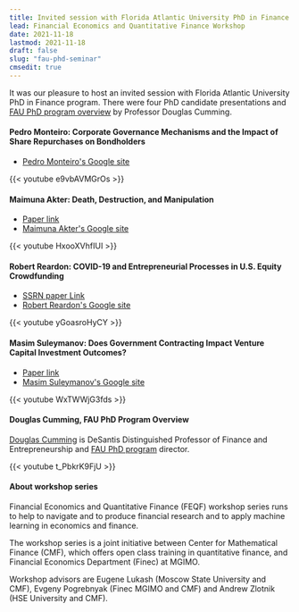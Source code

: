 ```yaml
---
title: Invited session with Florida Atlantic University PhD in Finance Program
lead: Financial Economics and Quantitative Finance Workshop
date: 2021-11-18
lastmod: 2021-11-18
draft: false
slug: "fau-phd-seminar"
cmsedit: true
---
```


It was our pleasure to host an invited session with Florida Atlantic University PhD in Finance program.
There were four PhD candidate presentations and [FAU PhD program overview][fau] by Professor Douglas Cumming.

#### Pedro Monteiro: Corporate Governance Mechanisms and the Impact of Share Repurchases on Bondholders

- [Pedro Monteiro's Google site](https://sites.google.com/view/pedromonteiro)

{{< youtube e9vbAVMGrOs >}}

#### Maimuna Akter: Death, Destruction, and Manipulation

- [Paper link](https://drive.google.com/file/d/1HVM8-0Ez_OPYpJU8uAj2NHfYE7i7mKx7/view?usp=sharing)
- [Maimuna Akter's Google site](https://sites.google.com/fau.edu/maimunaakter)

{{< youtube HxooXVhfIUI >}}

#### Robert Reardon: COVID-19 and Entrepreneurial Processes in U.S. Equity Crowdfunding

- [SSRN paper Link](https://papers.ssrn.com/sol3/papers.cfm?abstract_id=3934088)
- [Robert Reardon's Google site](https://sites.google.com/view/robertsreardon)

{{< youtube yGoasroHyCY >}}

#### Masim Suleymanov: Does Government Contracting Impact Venture Capital Investment Outcomes?

- [Paper link](https://drive.google.com/file/d/1_BKQ4w4CRnF9j8eFMkV071re-7NBbmUW/view)
- [Masim Suleymanov's Google site](https://sites.google.com/view/masimsuleymanov)

{{< youtube WxTWWjG3fds >}}

#### Douglas Cumming, FAU PhD Program Overview

[Douglas Cumming](https://sites.google.com/view/douglascumming) is DeSantis Distinguished Professor of Finance and Entrepreneurship and
[FAU PhD program][fau] director.

[fau]: https://business.fau.edu/masters-phd/phd-program/traditional-phd/concentrations/finance/

{{< youtube t_PbkrK9FjU >}}

#### About workshop series

Financial Economics and Quantitative Finance (FEQF) workshop series runs to help to navigate and to produce financial research and to apply machine learning in economics and finance.

The workshop series is a joint initiative between Center for Mathematical Finance (CMF), which offers open class training in quantitative finance, and Financial Economics Department (Finec) at MGIMO.

Workshop advisors are Eugene Lukash (Moscow State University and CMF), Evgeny Pogrebnyak (Finec MGIMO and CMF) and Andrew Zlotnik (HSE University and CMF).

